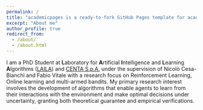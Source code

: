 ```yaml
---
permalink: /
title: "academicpages is a ready-to-fork GitHub Pages template for academic personal websites"
excerpt: "About me"
author_profile: true
redirect_from: 
  - /about/
  - /about.html
---
```


I am a PhD Student at  **L**aboratory for **A**rtificial **I**ntelligence and **L**earning **A**lgorithms ([LAILA](https://laila.di.unimi.it/)) and [CENTA S.p.A.](https://centai.eu/) under the supervision of Nicolò Cesa-Bianchi and Fabio Vitale with a research focus on Reinforcement Learning, Online learning and multi-armed bandits. My primary research interest involves the development of algorithms that enable agents to learn from their interactions with the environment and make optimal decisions under uncertainty, granting both theoretical guarantee and empirical verifications.